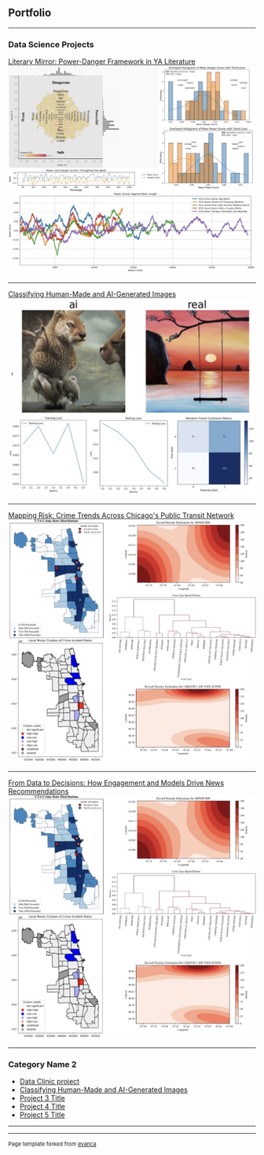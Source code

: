 ## Portfolio

---

### Data Science Projects

[Literary Mirror: Power-Danger Framework in YA Literature](/pdf/DSI-project.pdf)
<img src="images/Job portfolio.jpg?raw=true"/>

---
[Classifying Human-Made and AI-Generated Images](https://github.com/shfessuh/shfessuh.github.io/blob/main/Notebooks/Spatial%20cluster_final(CLEAN).ipynb)
<img src="images/AI.jpg?raw=true"/>

---
[Mapping Risk: Crime Trends Across Chicago's Public Transit Network](http://example.com/)
<img src="images/clustering.jpg?raw=true"/>

---
[From Data to Decisions: How Engagement and Models Drive News Recommendations](http://example.com/)
<img src="images/clustering.jpg?raw=true"/>


---

### Category Name 2

- [Data Clinic project](http://example.com/)
- [Classifying Human-Made and AI-Generated Images](http://example.com/)
- [Project 3 Title](http://example.com/)
- [Project 4 Title](http://example.com/)
- [Project 5 Title](http://example.com/)

---




---
<p style="font-size:11px">Page template forked from <a href="https://github.com/evanca/quick-portfolio">evanca</a></p>
<!-- Remove above link if you don't want to attibute -->
